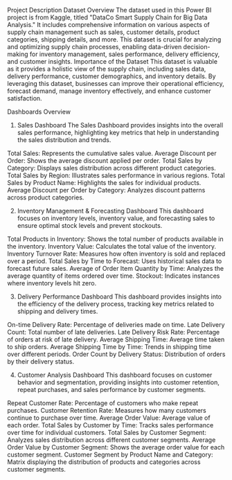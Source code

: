 Project Description
Dataset Overview
The dataset used in this Power BI project is from Kaggle, titled "DataCo Smart Supply Chain for Big Data Analysis." It includes comprehensive information on various aspects of supply chain management such as sales, customer details, product categories, shipping details, and more. This dataset is crucial for analyzing and optimizing supply chain processes, enabling data-driven decision-making for inventory management, sales performance, delivery efficiency, and customer insights.
Importance of the Dataset
This dataset is valuable as it provides a holistic view of the supply chain, including sales data, delivery performance, customer demographics, and inventory details. By leveraging this dataset, businesses can improve their operational efficiency, forecast demand, manage inventory effectively, and enhance customer satisfaction.

Dashboards Overview
1. Sales Dashboard
The Sales Dashboard provides insights into the overall sales performance, highlighting key metrics that help in understanding the sales distribution and trends.

Total Sales: Represents the cumulative sales value.
Average Discount per Order: Shows the average discount applied per order.
Total Sales by Category: Displays sales distribution across different product categories.
Total Sales by Region: Illustrates sales performance in various regions.
Total Sales by Product Name: Highlights the sales for individual products.
Average Discount per Order by Category: Analyzes discount patterns across product categories.


2. Inventory Management & Forecasting Dashboard
This dashboard focuses on inventory levels, inventory value, and forecasting sales to ensure optimal stock levels and prevent stockouts.

Total Products in Inventory: Shows the total number of products available in the inventory.
Inventory Value: Calculates the total value of the inventory.
Inventory Turnover Rate: Measures how often inventory is sold and replaced over a period.
Total Sales by Time to Forecast: Uses historical sales data to forecast future sales.
Average of Order Item Quantity by Time: Analyzes the average quantity of items ordered over time.
Stockout: Indicates instances where inventory levels hit zero.


3. Delivery Performance Dashboard
This dashboard provides insights into the efficiency of the delivery process, tracking key metrics related to shipping and delivery times.

On-time Delivery Rate: Percentage of deliveries made on time.
Late Delivery Count: Total number of late deliveries.
Late Delivery Risk Rate: Percentage of orders at risk of late delivery.
Average Shipping Time: Average time taken to ship orders.
Average Shipping Time by Time: Trends in shipping time over different periods.
Order Count by Delivery Status: Distribution of orders by their delivery status.


4. Customer Analysis Dashboard
This dashboard focuses on customer behavior and segmentation, providing insights into customer retention, repeat purchases, and sales performance by customer segments.

Repeat Customer Rate: Percentage of customers who make repeat purchases.
Customer Retention Rate: Measures how many customers continue to purchase over time.
Average Order Value: Average value of each order.
Total Sales by Customer by Time: Tracks sales performance over time for individual customers.
Total Sales by Customer Segment: Analyzes sales distribution across different customer segments.
Average Order Value by Customer Segment: Shows the average order value for each customer segment.
Customer Segment by Product Name and Category: Matrix displaying the distribution of products and categories across customer segments.
